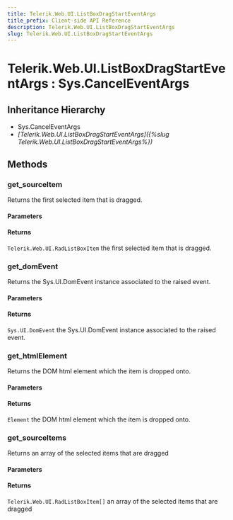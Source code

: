 ```yaml
---
title: Telerik.Web.UI.ListBoxDragStartEventArgs
title_prefix: Client-side API Reference
description: Telerik.Web.UI.ListBoxDragStartEventArgs
slug: Telerik.Web.UI.ListBoxDragStartEventArgs
---
```


# Telerik.Web.UI.ListBoxDragStartEventArgs : Sys.CancelEventArgs 

## Inheritance Hierarchy

* Sys.CancelEventArgs
* *[Telerik.Web.UI.ListBoxDragStartEventArgs]({%slug Telerik.Web.UI.ListBoxDragStartEventArgs%})*


## Methods

###  get_sourceItem

Returns the first selected item that is dragged.

#### Parameters

#### Returns

`Telerik.Web.UI.RadListBoxItem` the first selected item that is dragged.

### get_domEvent

Returns the Sys.UI.DomEvent instance associated to the raised event.

#### Parameters

#### Returns

`Sys.UI.DomEvent` the Sys.UI.DomEvent instance associated to the raised event.

### get_htmlElement

Returns the DOM html element which the item is dropped onto. 

#### Parameters

#### Returns

`Element` the DOM html element which the item is dropped onto. 


### get_sourceItems

Returns an array of the selected items that are dragged 

#### Parameters

#### Returns

`Telerik.Web.UI.RadListBoxItem[]`  an array of the selected items that are dragged 


